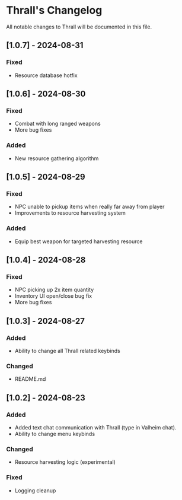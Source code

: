 
# Thrall's Changelog

All notable changes to Thrall will be documented in this file.

## [1.0.7] - 2024-08-31

### Fixed

- 	Resource database hotfix

## [1.0.6] - 2024-08-30

### Fixed

- 	Combat with long ranged weapons
- 	More bug fixes

### Added

-   New resource gathering algorithm

## [1.0.5] - 2024-08-29

### Fixed

-   NPC unable to pickup items when really far away from player
-	Improvements to resource harvesting system

### Added

-	Equip best weapon for targeted harvesting resource

## [1.0.4] - 2024-08-28

### Fixed

-   NPC picking up 2x item quantity
-   Inventory UI open/close bug fix
-   More bug fixes

## [1.0.3] - 2024-08-27

### Added

-   Ability to change all Thrall related keybinds

### Changed

-   README.md

## [1.0.2] - 2024-08-23

### Added

-   Added text chat communication with Thrall (type in Valheim chat).
-   Ability to change menu keybinds

### Changed

-   Resource harvesting logic (experimental)

### Fixed

-   Logging cleanup